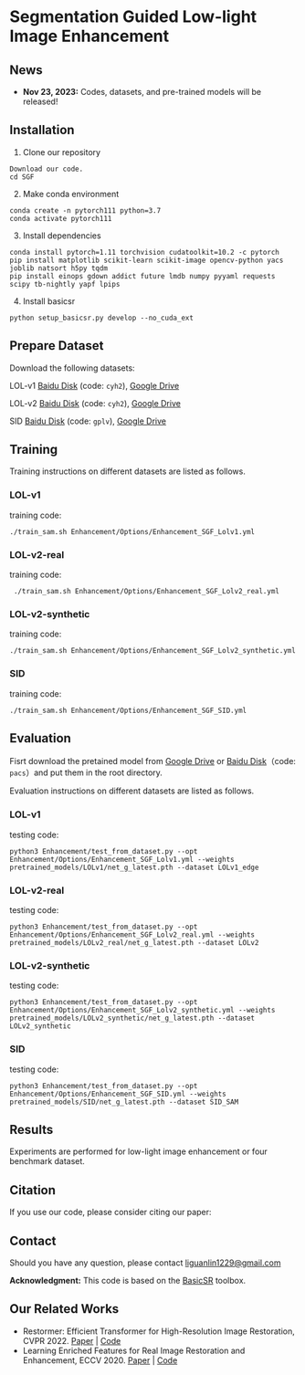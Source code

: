 



# Segmentation Guided Low-light Image Enhancement

## News
- **Nov 23, 2023:** Codes, datasets, and pre-trained models will be released!

## Installation

1. Clone our repository
```
Download our code.
cd SGF
```

2. Make conda environment
```
conda create -n pytorch111 python=3.7
conda activate pytorch111
```

3. Install dependencies
```
conda install pytorch=1.11 torchvision cudatoolkit=10.2 -c pytorch
pip install matplotlib scikit-learn scikit-image opencv-python yacs joblib natsort h5py tqdm
pip install einops gdown addict future lmdb numpy pyyaml requests scipy tb-nightly yapf lpips
```

4. Install basicsr
```
python setup_basicsr.py develop --no_cuda_ext
```

## Prepare Dataset
Download the following datasets:

LOL-v1 [Baidu Disk](https://pan.baidu.com/s/1ZAC9TWR-YeuLIkWs3L7z4g?pwd=cyh2) (code: `cyh2`), [Google Drive](https://drive.google.com/file/d/1L-kqSQyrmMueBh_ziWoPFhfsAh50h20H/view?usp=sharing)

LOL-v2 [Baidu Disk](https://pan.baidu.com/s/1X4HykuVL_1WyB3LWJJhBQg?pwd=cyh2) (code: `cyh2`), [Google Drive](https://drive.google.com/file/d/1Ou9EljYZW8o5dbDCf9R34FS8Pd8kEp2U/view?usp=sharing)

SID [Baidu Disk](https://pan.baidu.com/share/init?surl=HRr-5LJO0V0CWqtoctQp9w) (code: `gplv`), [Google Drive](https://drive.google.com/drive/folders/1eQ-5Z303sbASEvsgCBSDbhijzLTWQJtR?usp=share_link&pli=1)


## Training
Training instructions on different datasets are listed as follows. 

### LOL-v1

training code:

```
./train_sam.sh Enhancement/Options/Enhancement_SGF_Lolv1.yml
```

### LOL-v2-real

training code:

```
 ./train_sam.sh Enhancement/Options/Enhancement_SGF_Lolv2_real.yml
```

### LOL-v2-synthetic

training code:

```
./train_sam.sh Enhancement/Options/Enhancement_SGF_Lolv2_synthetic.yml
```

### SID

training code:

```
./train_sam.sh Enhancement/Options/Enhancement_SGF_SID.yml
```


## Evaluation

Fisrt download the pretained model from [Google Drive](https://drive.google.com/drive/folders/1N_qeQuP4EZJ3lBs0mG8S9oT8qvXpY0YE?usp=sharing) or [Baidu Disk](https://pan.baidu.com/s/13L-EROAtlOGNUrBJFehQsQ)（code: `pacs`）and put them in the root directory.

Evaluation instructions on different datasets are listed as follows. 

### LOL-v1

testing code:

```
python3 Enhancement/test_from_dataset.py --opt Enhancement/Options/Enhancement_SGF_Lolv1.yml --weights pretrained_models/LOLv1/net_g_latest.pth --dataset LOLv1_edge
```

### LOL-v2-real

testing code:

```
python3 Enhancement/test_from_dataset.py --opt Enhancement/Options/Enhancement_SGF_Lolv2_real.yml --weights pretrained_models/LOLv2_real/net_g_latest.pth --dataset LOLv2
```

### LOL-v2-synthetic

testing code:

```
python3 Enhancement/test_from_dataset.py --opt Enhancement/Options/Enhancement_SGF_Lolv2_synthetic.yml --weights pretrained_models/LOLv2_synthetic/net_g_latest.pth --dataset LOLv2_synthetic
```

### SID

testing code:

```
python3 Enhancement/test_from_dataset.py --opt Enhancement/Options/Enhancement_SGF_SID.yml --weights pretrained_models/SID/net_g_latest.pth --dataset SID_SAM
```

## Results
Experiments are performed for low-light image enhancement or four benchmark dataset.


## Citation
If you use our code, please consider citing our paper:




## Contact
Should you have any question, please contact liguanlin1229@gmail.com


**Acknowledgment:** This code is based on the [BasicSR](https://github.com/xinntao/BasicSR) toolbox. 

## Our Related Works
- Restormer: Efficient Transformer for High-Resolution Image Restoration, CVPR 2022. [Paper](https://arxiv.org/abs/2111.09881) | [Code](https://github.com/swz30/Restormer)
- Learning Enriched Features for Real Image Restoration and Enhancement, ECCV 2020. [Paper](https://arxiv.org/abs/2003.06792) | [Code](https://github.com/swz30/MIRNet)

